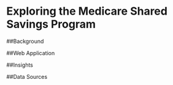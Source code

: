 # Exploring the Medicare Shared Savings Program

##Background


##Web Application 


##Insights


##Data Sources


